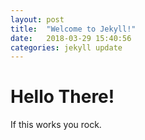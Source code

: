 ```yaml
---
layout: post
title:  "Welcome to Jekyll!"
date:   2018-03-29 15:40:56
categories: jekyll update
---
```


# Hello There!

If this works you rock.
